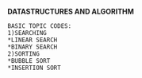 **DATASTRUCTURES AND ALGORITHM**
```
BASIC TOPIC CODES:
1)SEARCHING
*LINEAR SEARCH
*BINARY SEARCH
2)SORTING
*BUBBLE SORT
*INSERTION SORT
```
